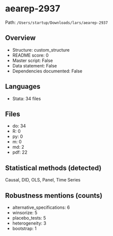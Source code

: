 # aearep-2937

Path: `/Users/startup/Downloads/lars/aearep-2937`

## Overview
- Structure: custom_structure
- README score: 0
- Master script: False
- Data statement: False
- Dependencies documented: False

## Languages
- Stata: 34 files

## Files
- do: 34
- R: 0
- py: 0
- m: 0
- md: 2
- pdf: 22

## Statistical methods (detected)
Causal, DID, OLS, Panel, Time Series

## Robustness mentions (counts)
- alternative_specifications: 6
- winsorize: 5
- placebo_tests: 5
- heterogeneity: 3
- bootstrap: 1